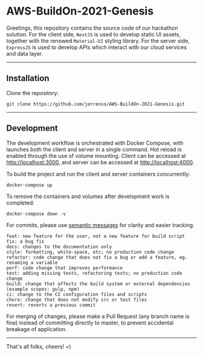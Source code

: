 # AWS-BuildOn-2021-Genesis

Greetings, this repository contains the source code of our hackathon solution. For the client side, `NextJS` is used to develop static UI assets, together with the renowed `Material-UI` styling library. For the server side,  `ExpressJS` is used to develop APIs which interact with our cloud services and data layer.

---

## Installation

Clone the repository:

```shell
git clone https://github.com/jerrenss/AWS-BuildOn-2021-Genesis.git
```

---

## Development

The development workflow is orchestrated with Docker Compose, with launches both the client and server in a single command. Hot reload is enabled through the use of volume mounting. Client can be accessed at [http://localhost:3000](http://localhost:3000), and server can be accessed at [http://localhost:4000](http://localhost:4000).

To build the project and run the client and server containers concurrently:
```
docker-compose up
```

To remove the containers and volumes after development work is completed:
```
docker-compose down -v
```

For commits, please use [semantic messages](https://gist.github.com/joshbuchea/6f47e86d2510bce28f8e7f42ae84c716) for clarity and easier tracking.
```
feat: new feature for the user, not a new feature for build script
fix: a bug fix
docs: changes to the documentation only
style: formatting, white-space, etc; no production code change
refactor: code change that does not fix a bug or add a feature, eg. renaming a variable
perf: code change that improves performance
test: adding missing tests, refactoring tests; no production code change
build: change that affects the build system or external dependencies (example scopes: gulp, npm)
ci: change to the CI configuration files and scripts
chore: change that does not modify src or test files
revert: reverts a previous commit
```

For merging of changes, please make a Pull Request (any branch name is fine) instead of committing directly to master, to prevent accidental breakage of application.

---

That's all folks, cheers! =)